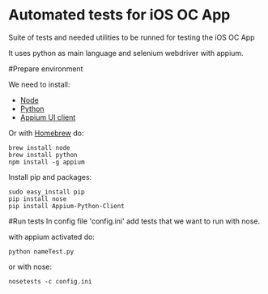 # Automated tests for iOS OC App

Suite of tests and needed utilities to be runned for testing the iOS OC App

It uses python as main language and selenium webdriver with appium.


#Prepare environment

We need to install:

* [Node][node]
* [Python][python]
* [Appium UI client][appium] 

Or with [Homebrew][homebrew] do:
```
brew install node
brew install python
npm install -g appium
```

[node]: https://nodejs.org/
[python]: https://www.python.org/downloads/
[appium]: http://appium.io/
[homebrew]: http://brew.sh/

Install pip and packages:
```
sudo easy_install pip
pip install nose
pip install Appium-Python-Client
```

#Run tests
In config file 'config.ini' add tests that we want to run with nose.

with appium activated do:
```
python nameTest.py
```
or with nose:
```
nosetests -c config.ini
```
